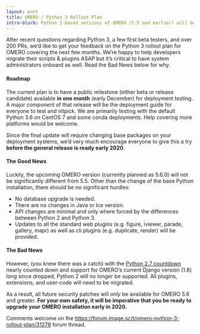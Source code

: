 ```yaml
---
layout: post
title: OMERO / Python 3 Rollout Plan
intro-blurb: Python 2-based versions of OMERO (5.5 and earlier) will be no longer be supported in 2020.
---
```


After recent questions regarding Python 3, a few first beta testers, and over
200 PRs, we’d like to get your feedback on the Python 3 rollout plan for
OMERO covering the next few months. We’re happy to help developers migrate
their scripts & plugins ASAP but it’s critical to have system administrators
onboard as well. Read the Bad News below for why.

#### Roadmap

The current plan is to have a public milestone (either beta or release
candidate) available **in one month** (early December) for deployment testing.
A major component of that release will be the deployment guide for everyone to
test and nitpick. We are primarily testing with the default Python 3.6 on
CentOS 7 and some conda deployments. Help covering more platforms would be
welcome.

Since the final update will require changing base packages on your deployment
systems, we’d very much encourage everyone to give this a try **before the
general release is ready early 2020**.

#### The Good News

Luckily, the upcoming OMERO version (currently planned as 5.6.0) will not be
significantly different from 5.5. Other than the change of the base Python
installation, there should be no significant hurdles:

- No database upgrade is needed.
- There are no changes in Java or Ice version.
- API changes are minimal and only where forced by the differences between Python 2 and Python 3.
- Updates to all the standard web plugins (e.g. figure, iviewer, parade, gallery, mapr) as well as cli plugins (e.g. duplicate, render) will be provided.

#### The Bad News

However, (you knew there was a catch) with the [Python 2.7
countdown](https://pythonclock.org/) nearly counted down and support for
OMERO’s current Django version (1.8) long since dropped, Python 2 will no
longer be supported. All plugins, extensions, and user-code will need to be
migrated.

As a result, all future security patches will *only* be available for OMERO 5.6
and greater. **For your own safety, it will be imperative that you be ready to
upgrade your OMERO installation early in 2020.**

Comments welcome on the <https://forum.image.sc/t/omero-python-3-rollout-plan/31278> forum thread.
